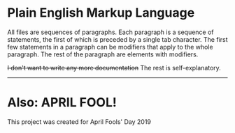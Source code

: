 
# Plain English Markup Language

All files are sequences of paragraphs.
Each paragraph is a sequence of statements, the first of which is preceded by a single tab character.
The first few statements in a paragraph can be modifiers that apply to the whole paragraph.
The rest of the paragraph are elements with modifiers.

~~I don't want to write any more documentation~~ The rest is self-explanatory.


----------------------------------------------

 
# Also: **APRIL FOOL!**
This project was created for April Fools' Day 2019
